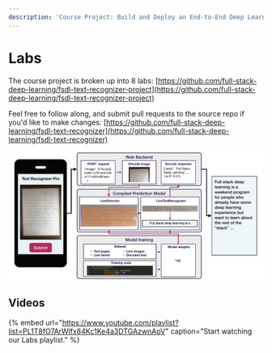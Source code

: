 ```yaml
---
description: 'Course Project: Build and Deploy an End-to-End Deep Learning System'
---
```


# Labs

The course project is broken up into 8 labs: [https://github.com/full-stack-deep-learning/fsdl-text-recognizer-project](https://github.com/full-stack-deep-learning/fsdl-text-recognizer-project)

Feel free to follow along, and submit pull requests to the source repo if you'd like to make changes: [https://github.com/full-stack-deep-learning/fsdl-text-recognizer](https://github.com/full-stack-deep-learning/fsdl-text-recognizer)

![](../.gitbook/assets/cleanshot-2020-07-09-at-09.56.23-2x.jpg)

## Videos

{% embed url="https://www.youtube.com/playlist?list=PL1T8fO7ArWlfx84Kc1Ke4a3DTGAzwnApV" caption="Start watching our Labs playlist." %}



